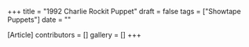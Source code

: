 +++
title = "1992 Charlie Rockit Puppet"
draft = false
tags = ["Showtape Puppets"]
date = ""

[Article]
contributors = []
gallery = []
+++